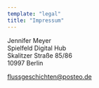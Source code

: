 ```yaml
---
template: "legal"
title: "Impressum"
---
```


Jennifer Meyer <br>
Spielfeld Digital Hub<br>
Skalitzer Straße 85/86<br>
10997 Berlin


flussgeschichten@posteo.de
